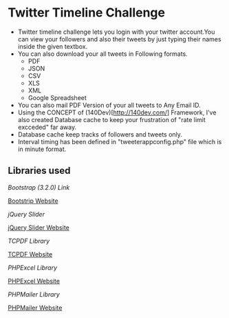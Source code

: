 Twitter Timeline Challenge
=======================
* Twitter timeline challenge lets you login with your twitter account.You can view your followers and also their tweets by just typing their names inside the given textbox.
* You can also download your all tweets in Following formats.
  * PDF
  * JSON
  * CSV
  * XLS
  * XML
  * Google Spreadsheet
* You can also mail PDF Version of your all tweets to Any Email ID. 
* Using the CONCEPT of (140Dev)[http://140dev.com/] Framework, I've also created Database cache to keep your frustration of "rate limit excceded" far away.
* Database cache keep tracks of followers and tweets only.
* Interval timing has been defined in "tweeterappconfig.php" file which is in minute format.


Libraries used
---------------------------------------------

*Bootstrap (3.2.0) Link*

[Bootstrip Website](http://getbootstrap.com/) 

*jQuery Slider*

[jQuery Slider Website](http://dev7studios.com/lean-slider/)

*TCPDF Library*

[TCPDF Website](http://www.tcpdf.org/index.php)

*PHPExcel Library*

[PHPExcel Website](https://phpexcel.codeplex.com/)

*PHPMailer Library*

[PHPMailer Website](http://phpmailer.worxware.com/)

